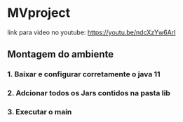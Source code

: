 # MVproject
link para video no youtube:
https://youtu.be/ndcXzYw6ArI

## Montagem do ambiente

### 1. Baixar e configurar corretamente o java 11

### 2. Adcionar todos os Jars contidos na pasta lib

### 3. Executar o main
